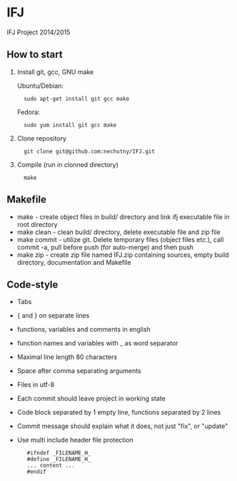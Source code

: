 IFJ
===

IFJ Project 2014/2015

## How to start
1. Install git, gcc, GNU make

    Ubuntu/Debian:

         sudo apt-get install git gcc make
    Fedora:

         sudo yum install git gcc make

2. Clone repository

         git clone git@github.com:nechutny/IFJ.git

3. Compile (run in clonned directory)

         make

## Makefile
* make - create object files in build/ directory and link ifj executable file in root directory
* make clean - clean build/ directory, delete executable file and zip file
* make commit - utilize git. Delete temporary files (object files etc.), call commit -a, pull before push (for auto-merge) and then push
* make zip - create zip file named IFJ.zip containing sources, empty build directory, documentation and Makefile

## Code-style
* Tabs
* { and } on separate lines
* functions, variables and comments in english
* function names and variables with _ as word separator
* Maximal line length 80 characters
* Space after comma separating arguments
* Files in utf-8
* Each commit should leave project in working state
* Code block separated by 1 empty line, functions separated by 2 lines
* Commit message should explain what it does, not just "fix", or "update"
* Use multi include header file protection

         #ifndef _FILENAME_H_
         #define _FILENAME_H_
         ... content ...
         #endif
